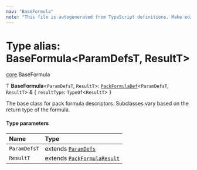```yaml
---
nav: "BaseFormula"
note: "This file is autogenerated from TypeScript definitions. Make edits to the comments in the TypeScript file and then run `make docs` to regenerate this file."
---
```

# Type alias: BaseFormula<ParamDefsT, ResultT\>

[core](../modules/core.md).BaseFormula

Ƭ **BaseFormula**<`ParamDefsT`, `ResultT`\>: [`PackFormulaDef`](../interfaces/core.PackFormulaDef.md)<`ParamDefsT`, `ResultT`\> & { `resultType`: `TypeOf`<`ResultT`\>  }

The base class for pack formula descriptors. Subclasses vary based on the return type of the formula.

#### Type parameters

| Name | Type |
| :------ | :------ |
| `ParamDefsT` | extends [`ParamDefs`](core.ParamDefs.md) |
| `ResultT` | extends [`PackFormulaResult`](core.PackFormulaResult.md) |
